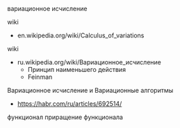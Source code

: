 
вариационное исчисление


wiki
- en.wikipedia.org/wiki/Calculus_of_variations

wiki
- ru.wikipedia.org/wiki/Вариационное_исчисление
	- Принцип наименьшего действия
	- Feinman

Вариационное исчисление и Вариационные алгоритмы
- https://habr.com/ru/articles/692514/


функционал
приращение функционала